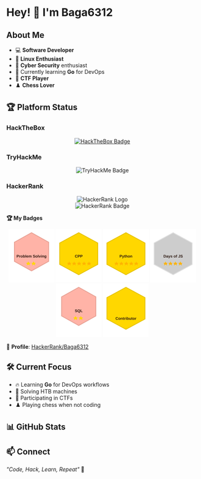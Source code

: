 # Hey! 👋 I'm Baga6312

## About Me
* 💻 **Software Developer**
* 🐧 **Linux Enthusiast**
* 🔐 **Cyber Security** enthusiast
* 🚀 Currently learning **Go** for DevOps
* 🏁 **CTF Player**
* ♟️ **Chess Lover**

## 🏆 Platform Status

### HackTheBox
<div align="center">
  <a href="https://www.hackthebox.eu/home/users/profile/42767">
    <img src="https://www.hackthebox.eu/badge/image/42767" alt="HackTheBox Badge" width="400">
  </a>
</div>

### TryHackMe
<div align="center">
  <img src="https://tryhackme-badges.s3.amazonaws.com/oussema.benayech.png" alt="TryHackMe Badge" width="400">
</div>

### HackerRank
<div align="center">
  <img src="https://hrcdn.net/fcore/assets/badges/hackerrank_logo-21e2867566.svg" alt="HackerRank Logo" width="50">
  <br>
  <img src="https://hackerrank-badge.herokuapp.com/Baga6312?s=1" alt="HackerRank Badge" style="max-width: 240px;">
</div>

**🏆 My Badges**

<div align="center">
  <img src="assets/svgviewer-problemsolving.svg" alt="Problem Solving Badge" width="120">
  <img src="assets/svgviewer-cpp.svg" alt="C++ Badge" width="120">
  <img src="assets/svgviewer-python.svg" alt="Python Badge" width="120">
  <img src="assets/svgviewer-10.svg" alt="10 Days of JS Badge" width="120">
  <img src="assets/svgviewer-sql.svg" alt="SQL Badge" width="120">
  <img src="assets/svgviewer-contributor.svg" alt="Contributor Badge" width="120">
</div>

🔗 **Profile**: [HackerRank/Baga6312](https://www.hackerrank.com/Baga6312)

## 🛠️ Current Focus
* 🔥 Learning **Go** for DevOps workflows
* 🎯 Solving HTB machines
* 🧩 Participating in CTFs
* ♟️ Playing chess when not coding

## 📊 GitHub Stats

## 📫 Connect

*"Code, Hack, Learn, Repeat"* 🔄

